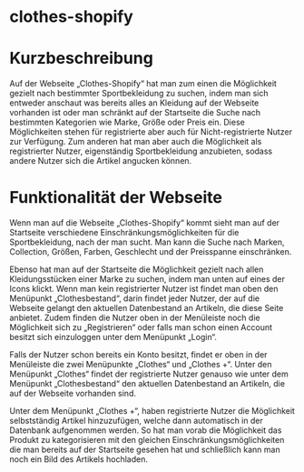 # clothes-shopify

# Kurzbeschreibung
Auf der Webseite „Clothes-Shopify“ hat man zum einen die Möglichkeit gezielt nach bestimmter Sportbekleidung zu suchen, indem man sich entweder anschaut was bereits alles an Kleidung auf der Webseite vorhanden ist oder man schränkt auf der Startseite die Suche nach bestimmten Kategorien wie Marke, Größe oder Preis ein. Diese Möglichkeiten stehen für registrierte aber auch für Nicht-registrierte Nutzer zur Verfügung.
Zum anderen hat man aber auch die Möglichkeit als registrierter Nutzer, eigenständig Sportbekleidung anzubieten, sodass andere Nutzer sich die Artikel angucken können.

# Funktionalität der Webseite
Wenn man auf die Webseite „Clothes-Shopify“ kommt sieht man auf der Startseite verschiedene Einschränkungsmöglichkeiten für die Sportbekleidung, nach der man sucht. Man kann die Suche nach Marken, Collection, Größen, Farben, Geschlecht und der Preisspanne einschränken.

Ebenso hat man auf der Startseite die Möglichkeit gezielt nach allen Kleidungsstücken einer Marke zu suchen, indem man unten auf eines der Icons klickt.
Wenn man kein registrierter Nutzer ist findet man oben den Menüpunkt „Clothesbestand“, darin findet jeder Nutzer, der auf die Webseite gelangt den aktuellen Datenbestand an Artikeln, die diese Seite anbietet. Zudem finden die Nutzer oben in der Menüleiste noch die Möglichkeit sich zu „Registrieren“ oder falls man schon einen Account besitzt sich einzuloggen unter dem Menüpunkt „Login“.

Falls der Nutzer schon bereits ein Konto besitzt, findet er oben in der Menüleiste die zwei Menüpunkte „Clothes“ und „Clothes +“. Unter den Menüpunkt „Clothes“ findet der registrierte Nutzer genauso wie unter dem Menüpunkt „Clothesbestand“ den aktuellen Datenbestand an Artikeln, die auf der Webseite vorhanden sind.

Unter dem Menüpunkt „Clothes +“, haben registrierte Nutzer die Möglichkeit selbstständig Artikel hinzuzufügen, welche dann automatisch in der Datenbank aufgenommen werden. So hat man vorab die Möglichkeit das Produkt zu kategorisieren mit den gleichen Einschränkungsmöglichkeiten die man bereits auf der Startseite gesehen hat und schließlich kann man noch ein Bild des Artikels hochladen.
